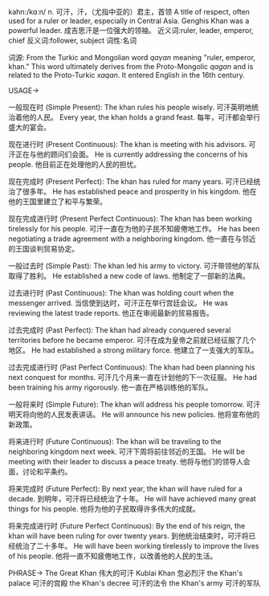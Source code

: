 kahn:/kɑːn/
n.
可汗，汗，（尤指中亚的）君主，首领
A title of respect, often used for a ruler or leader, especially in Central Asia.
Genghis Khan was a powerful leader. 成吉思汗是一位强大的领袖。
近义词:ruler, leader, emperor, chief
反义词:follower, subject
词性:名词

词源:
From the Turkic and Mongolian word *qaγan* meaning "ruler, emperor, khan."  This word ultimately derives from the Proto-Mongolic *qagan*  and is related to the Proto-Turkic *xaqan*.  It entered English in the 16th century.

USAGE->

一般现在时 (Simple Present):
The khan rules his people wisely. 可汗英明地统治着他的人民。
Every year, the khan holds a grand feast. 每年，可汗都会举行盛大的宴会。

现在进行时 (Present Continuous):
The khan is meeting with his advisors. 可汗正在与他的顾问们会面。
He is currently addressing the concerns of his people. 他目前正在处理他的人民的担忧。

现在完成时 (Present Perfect):
The khan has ruled for many years. 可汗已经统治了很多年。
He has established peace and prosperity in his kingdom. 他在他的王国里建立了和平与繁荣。

现在完成进行时 (Present Perfect Continuous):
The khan has been working tirelessly for his people. 可汗一直在为他的子民不知疲倦地工作。
He has been negotiating a trade agreement with a neighboring kingdom. 他一直在与邻近的王国谈判贸易协定。

一般过去时 (Simple Past):
The khan led his army to victory. 可汗带领他的军队取得了胜利。
He established a new code of laws. 他制定了一部新的法典。

过去进行时 (Past Continuous):
The khan was holding court when the messenger arrived.  当信使到达时，可汗正在举行宫廷会议。
He was reviewing the latest trade reports. 他正在审阅最新的贸易报告。

过去完成时 (Past Perfect):
The khan had already conquered several territories before he became emperor. 可汗在成为皇帝之前就已经征服了几个地区。
He had established a strong military force. 他建立了一支强大的军队。

过去完成进行时 (Past Perfect Continuous):
The khan had been planning his next conquest for months. 可汗几个月来一直在计划他的下一次征服。
He had been training his army rigorously. 他一直在严格训练他的军队。

一般将来时 (Simple Future):
The khan will address his people tomorrow. 可汗明天将向他的人民发表讲话。
He will announce his new policies. 他将宣布他的新政策。

将来进行时 (Future Continuous):
The khan will be traveling to the neighboring kingdom next week.  可汗下周将前往邻近的王国。
He will be meeting with their leader to discuss a peace treaty. 他将与他们的领导人会面，讨论和平条约。

将来完成时 (Future Perfect):
By next year, the khan will have ruled for a decade. 到明年，可汗将已经统治了十年。
He will have achieved many great things for his people. 他将为他的子民取得许多伟大的成就。

将来完成进行时 (Future Perfect Continuous):
By the end of his reign, the khan will have been ruling for over twenty years. 到他统治结束时，可汗将已经统治了二十多年。
He will have been working tirelessly to improve the lives of his people. 他将一直不知疲倦地工作，以改善他的人民的生活。


PHRASE->
The Great Khan  伟大的可汗
Kublai Khan  忽必烈汗
the Khan's palace  可汗的宫殿
the Khan's decree  可汗的法令
the Khan's army  可汗的军队
